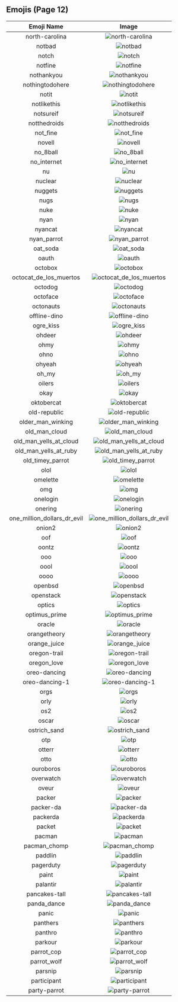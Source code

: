 
  ## Emojis (Page 12)
  |Emoji Name|Image|
  | :-: | :-: |
  |north-carolina| ![north-carolina](/output/north-carolina.png)|
  |notbad| ![notbad](/output/notbad.png)|
  |notch| ![notch](/output/notch.png)|
  |notfine| ![notfine](/output/notfine.png)|
  |nothankyou| ![nothankyou](/output/nothankyou.png)|
  |nothingtodohere| ![nothingtodohere](/output/nothingtodohere.png)|
  |notit| ![notit](/output/notit.png)|
  |notlikethis| ![notlikethis](/output/notlikethis.png)|
  |notsureif| ![notsureif](/output/notsureif.png)|
  |notthedroids| ![notthedroids](/output/notthedroids.png)|
  |not_fine| ![not_fine](/output/not_fine.png)|
  |novell| ![novell](/output/novell.png)|
  |no_8ball| ![no_8ball](/output/no_8ball.png)|
  |no_internet| ![no_internet](/output/no_internet.png)|
  |nu| ![nu](/output/nu.gif)|
  |nuclear| ![nuclear](/output/nuclear.gif)|
  |nuggets| ![nuggets](/output/nuggets.png)|
  |nugs| ![nugs](/output/nugs)|
  |nuke| ![nuke](/output/nuke.png)|
  |nyan| ![nyan](/output/nyan.gif)|
  |nyancat| ![nyancat](/output/nyancat.gif)|
  |nyan_parrot| ![nyan_parrot](/output/nyan_parrot.gif)|
  |oat_soda| ![oat_soda](/output/oat_soda.jpg)|
  |oauth| ![oauth](/output/oauth)|
  |octobox| ![octobox](/output/octobox.jpg)|
  |octocat_de_los_muertos| ![octocat_de_los_muertos](/output/octocat_de_los_muertos.jpg)|
  |octodog| ![octodog](/output/octodog.png)|
  |octoface| ![octoface](/output/octoface.png)|
  |octonauts| ![octonauts](/output/octonauts.png)|
  |offline-dino| ![offline-dino](/output/offline-dino.png)|
  |ogre_kiss| ![ogre_kiss](/output/ogre_kiss.jpg)|
  |ohdeer| ![ohdeer](/output/ohdeer.png)|
  |ohmy| ![ohmy](/output/ohmy.png)|
  |ohno| ![ohno](/output/ohno.png)|
  |ohyeah| ![ohyeah](/output/ohyeah.gif)|
  |oh_my| ![oh_my](/output/oh_my.png)|
  |oilers| ![oilers](/output/oilers.png)|
  |okay| ![okay](/output/okay.jpg)|
  |oktobercat| ![oktobercat](/output/oktobercat.png)|
  |old-republic| ![old-republic](/output/old-republic.png)|
  |older_man_winking| ![older_man_winking](/output/older_man_winking.gif)|
  |old_man_cloud| ![old_man_cloud](/output/old_man_cloud.jpg)|
  |old_man_yells_at_cloud| ![old_man_yells_at_cloud](/output/old_man_yells_at_cloud.jpg)|
  |old_man_yells_at_ruby| ![old_man_yells_at_ruby](/output/old_man_yells_at_ruby.png)|
  |old_timey_parrot| ![old_timey_parrot](/output/old_timey_parrot.gif)|
  |olol| ![olol](/output/olol.gif)|
  |omelette| ![omelette](/output/omelette.png)|
  |omg| ![omg](/output/omg.gif)|
  |onelogin| ![onelogin](/output/onelogin.png)|
  |onering| ![onering](/output/onering.png)|
  |one_million_dollars_dr_evil| ![one_million_dollars_dr_evil](/output/one_million_dollars_dr_evil.jpg)|
  |onion2| ![onion2](/output/onion2.png)|
  |oof| ![oof](/output/oof.jpg)|
  |oontz| ![oontz](/output/oontz.gif)|
  |ooo| ![ooo](/output/ooo.jpg)|
  |oool| ![oool](/output/oool.png)|
  |oooo| ![oooo](/output/oooo.png)|
  |openbsd| ![openbsd](/output/openbsd.gif)|
  |openstack| ![openstack](/output/openstack.png)|
  |optics| ![optics](/output/optics)|
  |optimus_prime| ![optimus_prime](/output/optimus_prime.png)|
  |oracle| ![oracle](/output/oracle.jpg)|
  |orangetheory| ![orangetheory](/output/orangetheory.png)|
  |orange_juice| ![orange_juice](/output/orange_juice.png)|
  |oregon-trail| ![oregon-trail](/output/oregon-trail.png)|
  |oregon_love| ![oregon_love](/output/oregon_love.png)|
  |oreo-dancing| ![oreo-dancing](/output/oreo-dancing.gif)|
  |oreo-dancing-1| ![oreo-dancing-1](/output/oreo-dancing-1.gif)|
  |orgs| ![orgs](/output/orgs.png)|
  |orly| ![orly](/output/orly.png)|
  |os2| ![os2](/output/os2.png)|
  |oscar| ![oscar](/output/oscar.png)|
  |ostrich_sand| ![ostrich_sand](/output/ostrich_sand.png)|
  |otp| ![otp](/output/otp.png)|
  |otterr| ![otterr](/output/otterr.png)|
  |otto| ![otto](/output/otto.png)|
  |ouroboros| ![ouroboros](/output/ouroboros.png)|
  |overwatch| ![overwatch](/output/overwatch.png)|
  |oveur| ![oveur](/output/oveur.jpg)|
  |packer| ![packer](/output/packer.png)|
  |packer-da| ![packer-da](/output/packer-da.png)|
  |packerda| ![packerda](/output/packerda)|
  |packet| ![packet](/output/packet.png)|
  |pacman| ![pacman](/output/pacman.png)|
  |pacman_chomp| ![pacman_chomp](/output/pacman_chomp.gif)|
  |paddlin| ![paddlin](/output/paddlin.png)|
  |pagerduty| ![pagerduty](/output/pagerduty.png)|
  |paint| ![paint](/output/paint.png)|
  |palantir| ![palantir](/output/palantir.png)|
  |pancakes-tall| ![pancakes-tall](/output/pancakes-tall.png)|
  |panda_dance| ![panda_dance](/output/panda_dance.gif)|
  |panic| ![panic](/output/panic.jpg)|
  |panthers| ![panthers](/output/panthers.png)|
  |panthro| ![panthro](/output/panthro.png)|
  |parkour| ![parkour](/output/parkour.png)|
  |parrot_cop| ![parrot_cop](/output/parrot_cop)|
  |parrot_wolf| ![parrot_wolf](/output/parrot_wolf.gif)|
  |parsnip| ![parsnip](/output/parsnip.png)|
  |participant| ![participant](/output/participant.png)|
  |party-parrot| ![party-parrot](/output/party-parrot.gif)|
  
